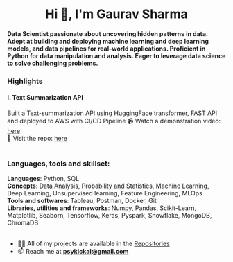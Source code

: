 <h1 align="center">Hi 👋, I'm Gaurav Sharma</h1>
<h4>Data Scientist passionate about uncovering hidden patterns in data. Adept at building and deploying machine learning and deep learning models, and data pipelines for real-world applications. Proficient in Python for data manipulation and analysis. Eager to leverage data science to solve challenging problems.</h4>

### Highlights
#### I. Text Summarization API 
Built a Text-summarization API using HuggingFace transformer, FAST API and deployed to AWS with CI/CD Pipeline
📹 Watch a demonstration video: [here](https://www.youtube.com/watch?v=QG-pj9tV81M)<br>
📂 Visit the repo: [here](https://github.com/psykick-21/text-summarization-end-to-end)<br>
<br>

<h3 align="left">Languages, tools and skillset:</h3>
<b>Languages</b>: Python, SQL<br>
<b>Concepts</b>: Data Analysis, Probability and Statistics, Machine Learning, Deep Learning, Unsupervised learning, Feature Engineering, MLOps<br>
<b>Tools and softwares</b>: Tableau, Postman, Docker, Git<br>
<b>Libraries, utilities and frameworks</b>: Numpy, Pandas, Scikit-Learn, Matplotlib, Seaborn, Tensorflow, Keras, Pyspark, Snowflake, MongoDB, ChromaDB<br>
<br>

- 👨‍💻 All of my projects are available in the [Repositories](https://github.com/psykick-21?tab=repositories)
- 📫 Reach me at **psykickai@gmail.com**

